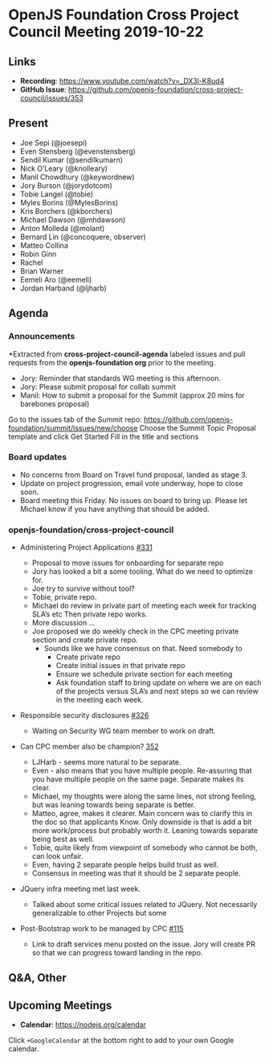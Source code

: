 # OpenJS Foundation Cross Project Council Meeting 2019-10-22

## Links

* **Recording**:  https://www.youtube.com/watch?v=_DX3l-K8ud4
* **GitHub Issue**: https://github.com/openjs-foundation/cross-project-council/issues/353

## Present

* Joe Sepi (@joesepi)
* Even Stensberg (@evenstensberg)
* Sendil Kumar (@sendilkumarn)
* Nick O’Leary (@knolleary)
* Manil Chowdhury (@keywordnew)
* Jory Burson (@jorydotcom)
* Tobie Langel (@tobie)
* Myles Borins (@MylesBorins)
* Kris Borchers (@kborchers)
* Michael Dawson (@mhdawson)
* Anton Molleda (@molant)
* Bernard Lin (@concoquere, observer)
* Matteo Collina
* Robin Ginn
* Rachel
* Brian Warner
* Eemeli Aro (@eemeli)
* Jordan Harband (@ljharb)


## Agenda

### Announcements
 
*Extracted from **cross-project-council-agenda** labeled issues and pull requests from the **openjs-foundation org** prior to the meeting.

* Jory: Reminder that standards WG meeting is this afternoon.
* Jory: Please submit proposal for collab summit 
* Manil: How to submit a proposal for the Summit (approx 20 mins for barebones proposal)

Go to the issues tab of the Summit repo: https://github.com/openjs-foundation/summit/issues/new/choose
Choose the Summit Topic Proposal template and click Get Started
Fill in the title and sections

### Board updates

* No concerns from Board on Travel fund proposal, landed as stage 3.
* Update on project progression, email vote underway, hope to close soon. 
* Board meeting this Friday. No issues on board to bring up. Please let Michael
  know if you have anything that should be added.

### openjs-foundation/cross-project-council

* Administering Project Applications [#331](https://github.com/openjs-foundation/cross-project-council/issues/331)
  * Proposal to move issues for onboarding for separate repo
  * Jory has looked a bit a some tooling. What do we need to optimize for.
  * Joe try to survive without tool?
  * Tobie, private repo.
  * Michael do review in private part of meeting each week for tracking SLA’s etc
    Then private repo works.
  * More discussion …
  * Joe proposed we do weekly check in the CPC meeting private section and
     create private repo.
     * Sounds like we have consensus on that.  Need somebody to 
       * Create private repo
       * Create initial issues in that private repo
       * Ensure we schedule private section for each meeting
       * Ask foundation staff to bring update on where we are on each of the 
         projects versus SLA’s and next steps so we can review in the meeting each 
         week.


* Responsible security disclosures [#326](https://github.com/openjs-foundation/cross-project-council/issues/326)
  * Waiting on Security WG team member to work on draft.

* Can CPC member also be champion?  [352](https://github.com/openjs-foundation/cross-project-council/issues/352)

  * LJHarb - seems more natural to be separate.
  * Even - also means that you have multiple people.  Re-assuring that you have multiple people
     on the same page. Separate makes its clear.
  * Michael, my thoughts were along the same lines, not strong feeling, but was leaning towards
    being separate is better.
  * Matteo, agree, makes it clearer. Main concern was to clarify this in the doc so that applicants
    Know.  Only downside is that is add a bit more work/process but probably worth it.  Leaning
    towards separate being best as well.
  * Tobie, quite likely from viewpoint of somebody who cannot be both, can look unfair.
  * Even, having 2 separate people helps build trust as well.
  * Consensus in meeting was that it should be 2 separate people.
* JQuery infra meeting met last week. 
  * Talked about some critical issues related to JQuery. Not necessarily generalizable to other
     Projects but some  

* Post-Bootstrap work to be managed by CPC [#115](https://github.com/openjs-foundation/cross-project-council/issues/115)

  * Link to draft services menu posted on the issue.  Jory will create PR so that we can 
    progress toward landing in the repo.


## Q&A, Other

## Upcoming Meetings

* **Calendar**: https://nodejs.org/calendar

Click `+GoogleCalendar` at the bottom right to add to your own Google calendar.
